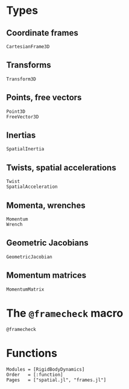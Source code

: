 # Types

## Coordinate frames
```@docs
CartesianFrame3D
```

## Transforms
```@docs
Transform3D
```

## Points, free vectors
```@docs
Point3D
FreeVector3D
```

## Inertias
```@docs
SpatialInertia
```

## Twists, spatial accelerations
```@docs
Twist
SpatialAcceleration
```

## Momenta, wrenches
```@docs
Momentum
Wrench
```

## Geometric Jacobians
```@docs
GeometricJacobian
```

## Momentum matrices
```@docs
MomentumMatrix
```

# The `@framecheck` macro
```@docs
@framecheck
```

# Functions
```@autodocs
Modules = [RigidBodyDynamics]
Order   = [:function]
Pages   = ["spatial.jl", "frames.jl"]
```

